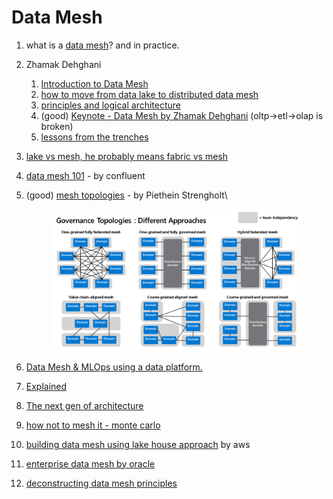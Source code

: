 # Data Mesh

1. what is a [data mesh](https://databricks.com/session\_na20/data-mesh-in-practice-how-europes-leading-online-platform-for-fashion-goes-beyond-the-data-lake)? and in practice.
2. Zhamak Dehghani
   1. [Introduction to Data Mesh](https://www.youtube.com/watch?v=\_bmYXWCxF\_Q)
   2. [how to move from data lake to distributed data mesh](https://martinfowler.com/articles/data-monolith-to-mesh.html)
   3. [principles and logical architecture](https://martinfowler.com/articles/data-mesh-principles.html)
   4. (good) [Keynote - Data Mesh by Zhamak Dehghani](https://www.youtube.com/watch?v=L\_-fHo0ZkAo) (oltp->etl->olap is broken)
   5. [lessons from the trenches](https://www.youtube.com/watch?v=Nw\_bxIyR1L0)
3. [lake vs mesh, he probably means fabric vs mesh](https://medium.com/codex/data-lakehouse-vs-data-mesh-bfa1132f94b)
4. [data mesh 101](https://www.youtube.com/watch?v=hgKOpEQaqdY\&list=PLa7VYi0yPIH0L8ahQYbyBFkGc6a949-Lj\&index=10) - by confluent
5.  (good) [mesh topologies](https://towardsdatascience.com/data-mesh-topologies-and-domain-granularity-65290a4ebb90) - by Piethein Strengholt\


    <figure><img src="../.gitbook/assets/image (37).png" alt=""><figcaption></figcaption></figure>


6. [Data Mesh & MLOps using a data platform.](https://medium.com/swlh/building-a-data-platform-to-enable-analytics-and-ai-driven-innovation-1bd95e37efb9)
7. [Explained](https://medium.com/@david.c.dupuis/data-mesh-explained-a95b6ae50878)
8. [The next gen of architecture](https://datagrad.medium.com/data-mesh-transition-to-next-generation-of-data-architecture-832c4bc27e9f)
9. [how not to mesh it - monte carlo](https://www.montecarlodata.com/blog-what-is-a-data-mesh-and-how-not-to-mesh-it-up/)
10. [building data mesh using lake house approach](https://www.youtube.com/watch?v=YPYODx4Pfdc) by aws
11. [enterprise data mesh by oracle](https://www.oracle.com/a/ocom/docs/datamesh-ebook.pdf)
12. [deconstructing data mesh principles](https://medium.com/slalom-data-ai/data-mesh-232e50f42e66)
